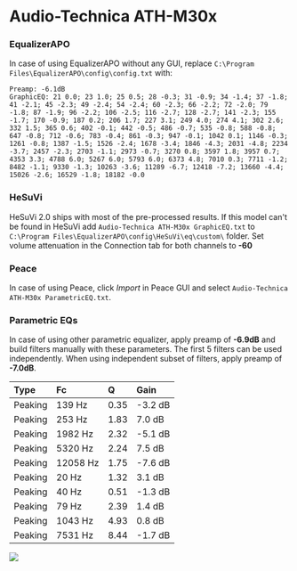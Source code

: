 # Audio-Technica ATH-M30x

### EqualizerAPO
In case of using EqualizerAPO without any GUI, replace `C:\Program Files\EqualizerAPO\config\config.txt`
with:
```
Preamp: -6.1dB
GraphicEQ: 21 0.0; 23 1.0; 25 0.5; 28 -0.3; 31 -0.9; 34 -1.4; 37 -1.8; 41 -2.1; 45 -2.3; 49 -2.4; 54 -2.4; 60 -2.3; 66 -2.2; 72 -2.0; 79 -1.8; 87 -1.9; 96 -2.2; 106 -2.5; 116 -2.7; 128 -2.7; 141 -2.3; 155 -1.7; 170 -0.9; 187 0.2; 206 1.7; 227 3.1; 249 4.0; 274 4.1; 302 2.6; 332 1.5; 365 0.6; 402 -0.1; 442 -0.5; 486 -0.7; 535 -0.8; 588 -0.8; 647 -0.8; 712 -0.6; 783 -0.4; 861 -0.3; 947 -0.1; 1042 0.1; 1146 -0.3; 1261 -0.8; 1387 -1.5; 1526 -2.4; 1678 -3.4; 1846 -4.3; 2031 -4.8; 2234 -3.7; 2457 -2.3; 2703 -1.1; 2973 -0.7; 3270 0.8; 3597 1.8; 3957 0.7; 4353 3.3; 4788 6.0; 5267 6.0; 5793 6.0; 6373 4.8; 7010 0.3; 7711 -1.2; 8482 -1.1; 9330 -1.3; 10263 -3.6; 11289 -6.7; 12418 -7.2; 13660 -4.4; 15026 -2.6; 16529 -1.8; 18182 -0.0
```

### HeSuVi
HeSuVi 2.0 ships with most of the pre-processed results. If this model can't be found in HeSuVi add
`Audio-Technica ATH-M30x GraphicEQ.txt` to `C:\Program Files\EqualizerAPO\config\HeSuVi\eq\custom\` folder.
Set volume attenuation in the Connection tab for both channels to **-60**

### Peace
In case of using Peace, click *Import* in Peace GUI and select `Audio-Technica ATH-M30x ParametricEQ.txt`.

### Parametric EQs
In case of using other parametric equalizer, apply preamp of **-6.9dB** and build filters manually
with these parameters. The first 5 filters can be used independently.
When using independent subset of filters, apply preamp of **-7.0dB**.

| Type    | Fc       |    Q | Gain    |
|:--------|:---------|:-----|:--------|
| Peaking | 139 Hz   | 0.35 | -3.2 dB |
| Peaking | 253 Hz   | 1.83 | 7.0 dB  |
| Peaking | 1982 Hz  | 2.32 | -5.1 dB |
| Peaking | 5320 Hz  | 2.24 | 7.5 dB  |
| Peaking | 12058 Hz | 1.75 | -7.6 dB |
| Peaking | 20 Hz    | 1.32 | 3.1 dB  |
| Peaking | 40 Hz    | 0.51 | -1.3 dB |
| Peaking | 79 Hz    | 2.39 | 1.4 dB  |
| Peaking | 1043 Hz  | 4.93 | 0.8 dB  |
| Peaking | 7531 Hz  | 8.44 | -1.7 dB |

![](https://raw.githubusercontent.com/jaakkopasanen/AutoEq/master/results/rtings/avg/Audio-Technica%20ATH-M30x/Audio-Technica%20ATH-M30x.png)